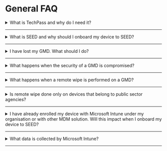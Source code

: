 # General FAQ

<details><summary>What is TechPass and why do I need it?</summary>

  TechPass is an Identity & Access Management (IAM) and Single Sign-On (SSO) solution. It provides a seamless login experience while accessing tools across Singapore Government Technology Stack (SGTS) and allows to easily manage access control for the users from a centralised location. It is a prerequisite for onboarding your device(non-GSIB) to SEED. For more information, refer to [TechPass Documentation][techpass-documentation].

</details>
<hr />


<details><summary>What is SEED and why should I onboard my device to SEED?</summary>

Security Suite for Engineering Endpoint Devices (SEED) is a Mobile Device Management (MDM) solution. SEED ensures data security to protect the digital information of your organisation from unauthorised access, malicious users, and corruption. When you onboard a non-GSIB device to SEED, it becomes a GMD. It allows you to remotely manage access to highly sensitive data, provide user authentication, and can wipe off data from the device remotely if it is lost or compromised.

</details>
<hr />
<details><summary>I have lost my GMD. What should I do?</summary>

1. Inform the manager-in-charge and operations manager and get an approval to delete the data from the lost device.
2. Raise a [service request][service-request] to notify the SEED team about the lost device.
3. In this service request, indicate if the device had any sensitive data to prioritise the remote wipe.
4. Attach the approvals from your managers so that the SEED Administrator can take the required actions accordingly to prevent any data breach.

</details>
<hr />
<details><summary>What happens when the security of a GMD is compromised?</summary>

Once the SEED team detects that a security of the device is compromised, it will contact the device owner to disconnect the affected device from the network. SEED proceeds to do a remote wipe, after getting the required consent and approval from the device owner and the manager-in-charge, respectively.

</details>
<hr />
<details><summary>What happens when a remote wipe is performed on a GMD?</summary>

Remote wipe in SEED is the feature where SEED administrator can remotely delete and destroy data on a device or system. When remote wipe is performed on a device, all the data on it will be erased. For more information, refer to the [Terms and Policies][terms-and-policies].

</details>
<hr />
<details><summary>Is remote wipe done only on devices that belong to public sector agencies?</summary>

No, remote wipe will be done on any GMD device that is lost to prevent data breach. For more information, refer to the [Terms and Policies][terms-and-policies].

</details>
<hr />
<details><summary>I have already enrolled my device with Microsoft Intune under my organisation or with other MDM solution. Will this impact when I onboard my device to SEED?</summary>

Yes, this impacts your SEED onboarding. Before onboarding to SEED, remove your existing Microsoft Intune enrolment under your organisation's tenancy or other MDM solution on your device.

</details>
<hr />
<details><summary>What data is collected by Microsoft Intune?</summary>

To know about the data collected by Microsoft Intune, refer to [Data collection in Intune](https://docs.microsoft.com/en-us/mem/intune/protect/privacy-data-collect).

</details>
<hr />

[techpass-documentation]: https://docs.developer.tech.gov.sg/docs/techpass-user-guide/#/
[terms-and-policies]: https://docs.developer.tech.gov.sg/docs/security-suite-for-engineering-endpoint-devices/#/terms-and-policies
[service-request]: https://form.gov.sg/#!/6099efa30d6a0a0012dff367
